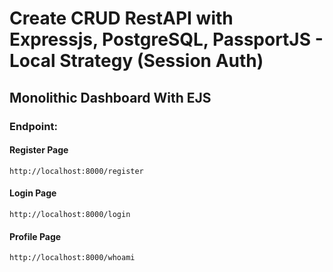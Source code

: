 # Create CRUD RestAPI with Expressjs, PostgreSQL, PassportJS - Local Strategy (Session Auth)

## Monolithic Dashboard With EJS

### Endpoint:

#### Register Page

    http://localhost:8000/register

#### Login Page

    http://localhost:8000/login

#### Profile Page

    http://localhost:8000/whoami
